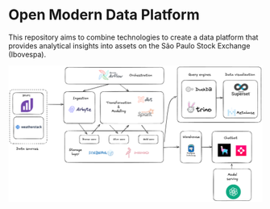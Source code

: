 # Open Modern Data Platform

This repository aims to combine technologies to create a data platform that provides analytical insights into
assets on the São Paulo Stock Exchange (Ibovespa).

![image](architecture/drawing/platform_drawing.png)